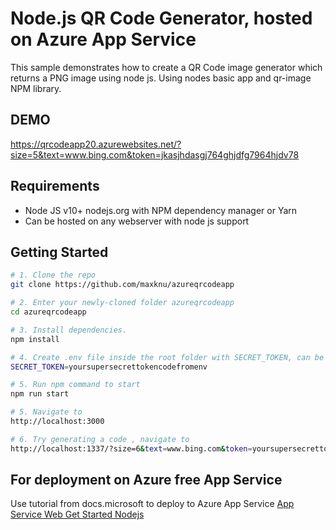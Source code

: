 # Node.js QR Code Generator, hosted on Azure App Service

This sample demonstrates how to create a QR Code image generator which returns a PNG image using node js. Using nodes basic app and qr-image NPM library.

## DEMO
https://qrcodeapp20.azurewebsites.net/?size=5&text=www.bing.com&token=jkasjhdasgj764ghjdfg7964hjdv78  

## Requirements
- Node JS v10+ nodejs.org with NPM dependency manager or Yarn
- Can be hosted on any webserver with node js support

## Getting Started

```bash
# 1. Clone the repo
git clone https://github.com/maxknu/azureqrcodeapp

# 2. Enter your newly-cloned folder azureqrcodeapp
cd azureqrcodeapp

# 3. Install dependencies. 
npm install

# 4. Create .env file inside the root folder with SECRET_TOKEN, can be any string and number
SECRET_TOKEN=yoursupersecrettokencodefromenv

# 5. Run npm command to start
npm run start

# 5. Navigate to
http://localhost:3000

# 6. Try generating a code , navigate to
http://localhost:1337/?size=6&text=www.bing.com&token=yoursupersecrettokencodefromenv
```

## For deployment on Azure free App Service
Use tutorial from docs.microsoft to deploy to Azure App Service
[App Service Web Get Started Nodejs](https://docs.microsoft.com/en-us/azure/app-service/app-service-web-get-started-nodejs)

